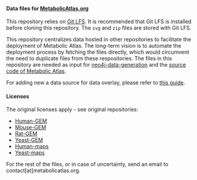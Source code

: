 #### Data files for [MetabolicAtlas.org](https://metabolicatlas.org)

This repository relies on [Git LFS](https://git-lfs.github.com/). It is recommended that Git LFS is installed before cloning this repository. The `svg` and `zip` files are stored with Git LFS.

This repository centralizes data hosted in other repositories to facilitate the deployment of Metabolic Atlas. The long-term vision is to automate the deployment process by fetching the files directly, which would circumvent the need to duplicate files from these respositories.
The files in this repository are needed as input for [neo4j-data-generation](https://github.com/metabolicatlas/neo4j-data-generation) and the [source code of Metabolic Atlas](https://github.com/metabolicatlas/metabolicatlas).

For adding new a data source for data overlay, please refer to [this guide](DATA_OVERLAY.md).

#### Licenses

The original licenses apply - see original repositories:

- [Human-GEM](https://github.com/sysbiochalmers/human-gem)
- [Mouse-GEM](https://github.com/sysbiochalmers/mouse-gem)
- [Rat-GEM](https://github.com/sysbiochalmers/rat-gem)
- [Yeast-GEM](https://github.com/sysbiochalmers/yeast-gem)
- [Human-maps](https://github.com/sysbiochalmers/human-maps)
- [Yeast-maps](https://github.com/sysbiochalmers/yeast-maps)

For the rest of the files, or in case of uncertainty, send an email to contact[at]metabolicatlas.org.
